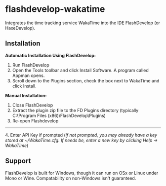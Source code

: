 # flashdevelop-wakatime

Integrates the time tracking service WakaTime into the IDE FlashDevelop (or HaxeDevelop).

## Installation

__Automatic Installation Using FlashDevelop:__

1. Run FlashDevelop
2. Open the Tools toolbar and click Install Software. A program called Appman opens. 
3. Scroll down to the Plugins section, check the box next to WakaTime and click Install.

__Manual Installation:__

1. Close FlashDevelop
2. Extract the plugin zip file to the FD Plugins directory (typically C:\Program Files (x86)\FlashDevelop\Plugins)
3. Re-open Flashdevelop

---

4\. Enter API Key if prompted (_if not prompted, you may already have a key stored at ~/WakaTime.cfg. If needs be, enter a new key by clicking Help -> WakaTime_)

## Support

FlashDevelop is built for Windows, though it can run on OSx or Linux under Mono or Wine.
Compatability on non-Windows isn't guaranteed.
